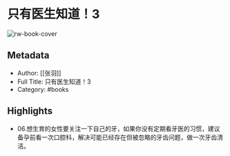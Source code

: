 # 只有医生知道！3

![rw-book-cover](https://cdn.weread.qq.com/weread/cover/45/YueWen_790061/s_YueWen_790061.jpg)

## Metadata
- Author: [[张羽]]
- Full Title: 只有医生知道！3
- Category: #books

## Highlights
- 06.想生育的女性要关注一下自己的牙，如果你没有定期看牙医的习惯，建议备孕前看一次口腔科，解决可能已经存在但被忽略的牙齿问题，做一次牙齿清洁。
